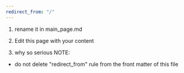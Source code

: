 ```yaml
---
redirect_from: "/"
---
```



1) rename it in main_page.md

2) Edit this page with your content

3) why so serious
NOTE: 
- do not delete "redirect_from" rule from the front matter of this file
